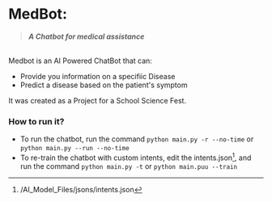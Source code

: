# **MedBot**: 
>***A Chatbot for medical assistance***


\
Medbot is an AI Powered ChatBot that can:
+ Provide you information on a specifiic Disease
+ Predict a disease based on the patient's symptom

It was created as a Project for a School Science Fest.

### How to run it?
- To run the chatbot, run the command `python main.py -r --no-time` or `python main.py --run --no-time`
- To re-train the chatbot with custom intents, edit the intents.json[^1], and run the command `python main.py -t` or `python main.puu --train`

  
[^1]: /AI_Model_Files/jsons/intents.json 

